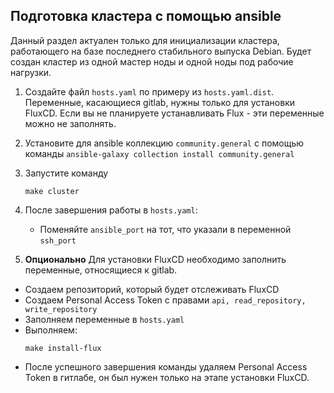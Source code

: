 ## Подготовка кластера с помощью ansible

Данный раздел актуален только для инициализации кластера, работающего на базе последнего стабильного выпуска Debian.
Будет создан кластер из одной мастер ноды и одной ноды под рабочие нагрузки.

1. Создайте файл `hosts.yaml` по примеру из `hosts.yaml.dist`. Переменные, касающиеся gitlab, нужны только для установки FluxCD.
Если вы не планируете устанавливать Flux - эти переменные можно не заполнять.
2. Установите для ansible коллекцию `community.general` с помощью команды `ansible-galaxy collection install community.general`
3. Запустите команду
    ```shell script
    make cluster
    ```

4. После завершения работы в `hosts.yaml`:
    * Поменяйте `ansible_port` на тот, что указали в переменной `ssh_port`

5. **Опционально**
Для установки FluxCD необходимо заполнить переменные, относящиеся к gitlab.
* Создаем репозиторий, который будет отслеживать FluxCD
* Создаем Personal Access Token с правами `api, read_repository, write_repository`
* Заполняем переменные в `hosts.yaml`
* Выполняем:
   ```shell script
   make install-flux
   ```
* После успешного завершения команды удаляем Personal Access Token в гитлабе, он был нужен только на этапе установки FluxCD.
